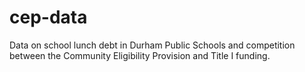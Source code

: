 # cep-data
Data on school lunch debt in Durham Public Schools and competition between the Community Eligibility Provision and Title I funding.

